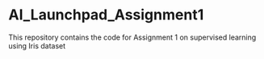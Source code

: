 # AI_Launchpad_Assignment1
This repository contains the code for Assignment 1 on supervised learning using Iris dataset

